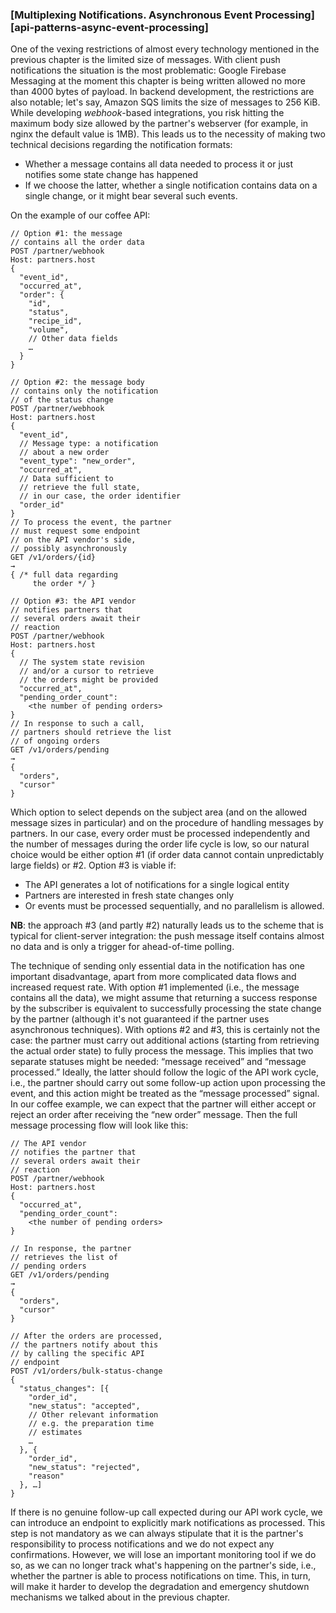 ### [Multiplexing Notifications. Asynchronous Event Processing][api-patterns-async-event-processing]

One of the vexing restrictions of almost every technology mentioned in the previous chapter is the limited size of messages. With client push notifications the situation is the most problematic: Google Firebase Messaging at the moment this chapter is being written allowed no more than 4000 bytes of payload. In backend development, the restrictions are also notable; let's say, Amazon SQS limits the size of messages to 256 KiB. While developing *webhook*-based integrations, you risk hitting the maximum body size allowed by the partner's webserver (for example, in nginx the default value is 1MB). This leads us to the necessity of making two technical decisions regarding the notification formats:
  * Whether a message contains all data needed to process it or just notifies some state change has happened
  * If we choose the latter, whether a single notification contains data on a single change, or it might bear several such events.

On the example of our coffee API:

```
// Option #1: the message
// contains all the order data
POST /partner/webhook
Host: partners.host
{
  "event_id",
  "occurred_at",
  "order": {
    "id",
    "status",
    "recipe_id",
    "volume",
    // Other data fields
    …
  }
}
```
```
// Option #2: the message body
// contains only the notification
// of the status change
POST /partner/webhook
Host: partners.host
{
  "event_id",
  // Message type: a notification
  // about a new order
  "event_type": "new_order",
  "occurred_at",
  // Data sufficient to 
  // retrieve the full state,
  // in our case, the order identifier
  "order_id"
}
// To process the event, the partner
// must request some endpoint
// on the API vendor's side,
// possibly asynchronously
GET /v1/orders/{id}
→
{ /* full data regarding
     the order */ }
```
```
// Option #3: the API vendor
// notifies partners that
// several orders await their
// reaction
POST /partner/webhook
Host: partners.host
{
  // The system state revision
  // and/or a cursor to retrieve
  // the orders might be provided
  "occurred_at",
  "pending_order_count":
    <the number of pending orders>
}
// In response to such a call,
// partners should retrieve the list
// of ongoing orders
GET /v1/orders/pending
→
{
  "orders",
  "cursor"
}
```

Which option to select depends on the subject area (and on the allowed message sizes in particular) and on the procedure of handling messages by partners. In our case, every order must be processed independently and the number of messages during the order life cycle is low, so our natural choice would be either option \#1 (if order data cannot contain unpredictably large fields) or \#2. Option \#3 is viable if: 
  * The API generates a lot of notifications for a single logical entity
  * Partners are interested in fresh state changes only
  * Or events must be processed sequentially, and no parallelism is allowed.

**NB**: the approach \#3 (and partly \#2) naturally leads us to the scheme that is typical for client-server integration: the push message itself contains almost no data and is only a trigger for ahead-of-time polling.

The technique of sending only essential data in the notification has one important disadvantage, apart from more complicated data flows and increased request rate. With option \#1 implemented (i.e., the message contains all the data), we might assume that returning a success response by the subscriber is equivalent to successfully processing the state change by the partner (although it's not guaranteed if the partner uses asynchronous techniques). With options \#2 and \#3, this is certainly not the case: the partner must carry out additional actions (starting from retrieving the actual order state) to fully process the message. This implies that two separate statuses might be needed: “message received” and “message processed.” Ideally, the latter should follow the logic of the API work cycle, i.e., the partner should carry out some follow-up action upon processing the event, and this action might be treated as the “message processed” signal. In our coffee example, we can expect that the partner will either accept or reject an order after receiving the “new order” message. Then the full message processing flow will look like this:

```
// The API vendor
// notifies the partner that
// several orders await their
// reaction
POST /partner/webhook
Host: partners.host
{
  "occurred_at",
  "pending_order_count":
    <the number of pending orders>
}
```
```
// In response, the partner
// retrieves the list of
// pending orders
GET /v1/orders/pending
→
{
  "orders",
  "cursor"
}
```
```
// After the orders are processed,
// the partners notify about this
// by calling the specific API
// endpoint
POST /v1/orders/bulk-status-change
{
  "status_changes": [{
    "order_id",
    "new_status": "accepted",
    // Other relevant information
    // e.g. the preparation time
    // estimates
    …
  }, {
    "order_id",
    "new_status": "rejected",
    "reason"
  }, …]
}
```

If there is no genuine follow-up call expected during our API work cycle, we can introduce an endpoint to explicitly mark notifications as processed. This step is not mandatory as we can always stipulate that it is the partner's responsibility to process notifications and we do not expect any confirmations. However, we will lose an important monitoring tool if we do so, as we can no longer track what's happening on the partner's side, i.e., whether the partner is able to process notifications on time. This, in turn, will make it harder to develop the degradation and emergency shutdown mechanisms we talked about in the previous chapter.